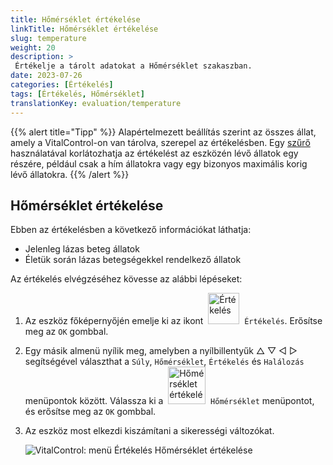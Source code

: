 ```yaml
---
title: Hőmérséklet értékelése
linkTitle: Hőmérséklet értékelése
slug: temperature
weight: 20
description: >
 Értékelje a tárolt adatokat a Hőmérséklet szakaszban.
date: 2023-07-26
categories: [Értékelés]
tags: [Értékelés, Hőmérséklet]
translationKey: evaluation/temperature
---
```

{{% alert title="Tipp" %}}
Alapértelmezett beállítás szerint az összes állat, amely a VitalControl-on van tárolva, szerepel az értékelésben. Egy [szűrő](../../filter/) használatával korlátozhatja az értékelést az eszközén lévő állatok egy részére, például csak a hím állatokra vagy egy bizonyos maximális korig lévő állatokra.
{{% /alert %}}

## Hőmérséklet értékelése

Ebben az értékelésben a következő információkat láthatja:
- Jelenleg lázas beteg állatok
- Életük során lázas betegségekkel rendelkező állatok

Az értékelés elvégzéséhez kövesse az alábbi lépéseket:

1. Az eszköz főképernyőjén emelje ki az ikont &nbsp;<img src="/icons/main/evaluation.svg" width="50" align="bottom" alt="Értékelés" />&nbsp; `Értékelés`. Erősítse meg az `OK` gombbal.

2. Egy másik almenü nyílik meg, amelyben a nyílbillentyűk △ ▽ ◁ ▷ segítségével választhat a `Súly`, `Hőmérséklet`, `Értékelés` és `Halálozás` menüpontok között. Válassza ki a &nbsp;<img src="/icons/evaluation/temperature.svg" width="60" align="bottom" alt="Hőmérséklet értékelése" />&nbsp; `Hőmérséklet` menüpontot, és erősítse meg az `OK` gombbal.

3. Az eszköz most elkezdi kiszámítani a sikerességi változókat.

   ![VitalControl: menü Értékelés Hőmérséklet értékelése](../images/temperature.png "Hőmérséklet értékelése")

